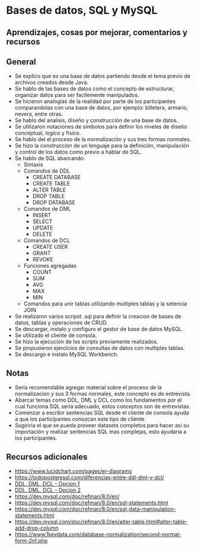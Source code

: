 # Bases de datos, SQL y MySQL

## Aprendizajes, cosas por mejorar, comentarios y recursos

## General

- Se explico que es una base de datos partiendo desde el tema previo de archivos creados desde Java.
- Se hablo de las bases de datos como el concepto de estructurar, organizar datos para ser facilemente manipulados.
- Se hicieron analogias de la realidad por parte de los participantes comparandolas con una base de datos, por ejemplo: billetera, armario, nevera, entre otras.
- Se hablo del analisis, diseño y construcción de una base de datos.
- Se utilizaron notaciones de simbolos para definir los niveles de diseño conceptual, logico y fisico.
- Se hablo del el proceso de la normalización y sus tres formas normales.
- Se hizo la construcción de un lenguaje para la definición, manipulación y control de los datos como previo a hablar de SQL.
- Se hablo de SQL abarcando:
	+ Sintaxis
	+ Comandos de DDL
		* CREATE DATABASE
		* CREATE TABLE
		* ALTER TABLE
		* DROP TABLE
		* DROP DATABASE
	+ Comandos de DML
		* INSERT
		* SELECT
		* UPDATE
		* DELETE
	+ Comandos de DCL
		* CREATE USER
		* GRANT
		* REVOKE
	+ Funciones agregadas
		* COUNT
		* SUM
		* AVG
		* MAX
		* MIN
	+ Comandos para unir tablas utilizando multiples tablas y la setencia JOIN
- Se realizaron varios scripst .sql para definir la creacion de bases de datos, tablas y operaciones de CRUD.
- Se descargar, instalo y configuro el gestor de base de datos MySQL.
- Se utilizado el cliente de consola.
- Se hizo la ejecución de los scripts previamente realizados.
- Se propusieron ejercicios de consultas de datos con multiples tablas.
- Se descargo e instalo MySQL Workbench.

## Notas

- Seria recomendable agregar material sobre el proceso de la normalizacion y sus 3 formas normales, este concepto es de entrevista.
- Abarcar temas como DDL, DML y DCL como los fundamentos por el cual funciona SQL seria adecuado, estos conceptos son de entrevistas.
- Comenzar a escribir sentencias SQL desde el cliente de consola ayuda a que los participantes conozcan este tipo de cliente.
- Sugiriria el que se pueda proveer datasets completos para hacer asi su importación y realizar sentencias SQL mas complejas, esto ayudaria a los participantes.

## Recursos adicionales

- https://www.lucidchart.com/pages/er-diagrams
- https://todopostgresql.com/diferencias-entre-ddl-dml-y-dcl/
- [DDL, DML, DCL - Opcion 1](https://platzi.com/blog/que-es-ddl-dml-dcl-y-tcl-integridad-referencial/)
- [DDL, DML, DCL - Opcion 2](https://www.geeksforgeeks.org/sql-ddl-dql-dml-dcl-tcl-commands/)
- https://dev.mysql.com/doc/refman/8.0/en/
- https://dev.mysql.com/doc/refman/8.0/en/sql-statements.html
- https://dev.mysql.com/doc/refman/8.0/en/sql-data-manipulation-statements.html
- https://dev.mysql.com/doc/refman/8.0/en/alter-table.html#alter-table-add-drop-column
- https://www.1keydata.com/database-normalization/second-normal-form-2nf.php


















